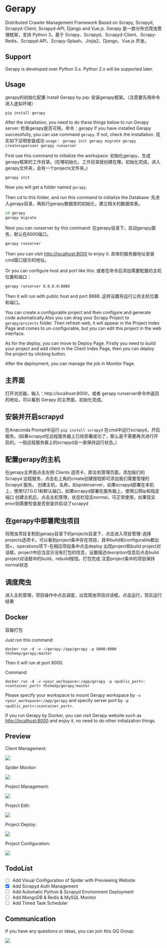 # Gerapy

Distributed Crawler Management Framework Based on Scrapy, Scrapyd, Scrapyd-Client, Scrapyd-API, Django and Vue.js.
Gerapy 是一款分布式爬虫管理框架，支持 Python 3，基于 Scrapy、Scrapyd、Scrapyd-Client、Scrapy-Redis、Scrapyd-API、Scrapy-Splash、Jinjia2、Django、Vue.js 开发。

## Support

Gerapy is developed over Python 3.x. Python 2.x will be supported later.

## Usage
gerapy的初始化配置
Install Gerapy by pip:
安装gerapy框架。（注意要先用命令进入虚拟环境）

```bash
pip install gerapy
```

After the installation, you need to do these things below to run Gerapy server:
检查gerapy是否可用，命令：gerapy
If you have installed Gerapy successfully, you can use command `gerapy`. If not, check the installation.
现实如下证明安装成功
`usage：
   gerapy init
   gerapy migrate
   gerapy createsuperuser
   gerapy runserver
   `

First use this command to initialize the workspace:
初始化gerapy，生成gerapy框架的工作目录。(在哪初始化，工作目录就创建在哪。初始化完成，进入gerapy文件夹，会有一个projects文件夹。)

```bash
gerapy init
```

Now you will get a folder named `gerapy`.

Then cd to this folder, and run this command to initialize the Database:
先进入gerapy目录，再执行gerapy数据库的初始化，建立相关的数据库表。

```bash
cd gerapy
gerapy migrate
```

Next you can runserver by this command:
在gerapy目录下，启动gerapy服务，默认在8000端口。

```bash
gerapy runserver
```

Then you can visit [http://localhost:8000](http://localhost:8000) to enjoy it.
具体的服务器地址安装cmd窗口提示的地址。

Or you can configure host and port like this:
或者在命令后添加需要配置的主机位置和端口：

```
gerapy runserver 0.0.0.0:8888
```

Then it will run with public host and port 8888.
这样设置将运行公共主机位置和端口。

You can create a configurable project and then configure and generate code automatically.Also you can drag your Scrapy Project to `gerapy/projects` folder. Then refresh web, it will appear in the Project Index Page and comes to un-configurable, but you can edit this project in the web interface.

As for the deploy, you can move to Deploy Page. Firstly you need to build your project and add client in the Client Index Page, then you can deploy the project by clicking button.

After the deployment, you can manage the job in Monitor Page.

## 主界面
打开浏览器，输入：http://localhost:8000，或者 gerapy runserver命令中返回的地址，可以看到 Gerapy 的主界面，初始化完成。

## 安装并开启scrapyd
在Anaconda Prompt中运行 
`
pip install scrapyd
`
在cmd中运行scrapyd，开启服务。(如果scrapyd在远程服务器上已经部署成功了，那么是不需要再次进行开启的。一般远程服务器上的scrapyd会一直保持运行状态。)

## 配置gerapy的主机
在gerapy主界面点击左侧 Clients 选项卡，即主机管理页面，添加我们的 Scrapyd 远程服务，点击右上角的create创建按钮即可添加我们需要管理的 Scrapyd 服务。
创建主机，名称，如spiderserver，如果scrapyd部署在本机上，使用127.0.0.1和默认端口，如果scrapyd部署在服务器上，使用公网ip和指定端口
创建主机后，点击主机管理，状态栏现实normal，可正常使用，如果现实error则需要检查是否安装并启动了scrapyd

## 在gerapy中部署爬虫项目
将爬虫项目复制到gerapy目录下的projects目录下，点击进入项目管理-选择projects选项卡，可以看到project条中存在项目，其中build和configurable都出现×，operations项下-在相应项目条中点击deploy
出现project和build project对话框，project中应当显示没有打包的信息，设置描述desription信息后点击build project对话框中的build，rebuild按钮，打包完成
注意project条中的项目保持normal状态

## 调度爬虫
进入主机管理，项目操作中点击调度，出现爬虫项目对话框，点击运行，现实运行结果

## Docker
容器打包

Just run this command:

```
docker run -d -v ~/gerapy:/app/gerapy -p 8000:8000 thsheep/gerapy:master
```

Then it will run at port 8000.

Command:

```
docker run -d -v <your_workspace>:/app/gerapy -p <public_port>:<container_port> thsheep/gerapy:master
```

Please specify your workspace to mount Gerapy workspace by `-v <your_workspace>:/app/gerapy` and specify server port by `-p <public_port>:<container_port>`.

If you run Gerapy by Docker, you can visit Gerapy website such as [http://localhost:8000](http://localhost:8000) and enjoy it, no need to do other initialzation things.

## Preview

Client Management:

![](https://ws4.sinaimg.cn/large/006tKfTcly1fkbdxmxtg8j31kw0smak0.jpg)

Spider Monitor:

![](https://ws4.sinaimg.cn/large/006tKfTcly1fkbe2idj4tj31kw0skqfp.jpg)

Project Management:

![](https://ws2.sinaimg.cn/large/006tKfTcly1fkbebgjxguj31kw0l4jyp.jpg)

Project Edit:

![](https://ws1.sinaimg.cn/large/006tKfTcly1fkbe00vpakj31kw0qx7ez.jpg)

Project Deploy:

![](https://ws4.sinaimg.cn/large/006tKfTcly1fkbe3w2jrij31kw0shtgr.jpg)

Project Configuration:

![](https://ws2.sinaimg.cn/large/006tKfTcly1fkbe5aqerdj31kw0xggu0.jpg)

## TodoList

- [ ] Add Visual Configuration of Spider with Previewing Website
- [x] Add Scrapyd Auth Management
- [ ] Add Automatic Python & Scrapyd Environment Deployment
- [ ] Add MongoDB & Redis & MySQL Monitor
- [ ] Add Timed Task Scheduler

## Communication

If you have any questions or ideas, you can join this QQ Group:

![](https://ws2.sinaimg.cn/large/006tNc79gy1fno6qey8a3j307609k3zs.jpg)
